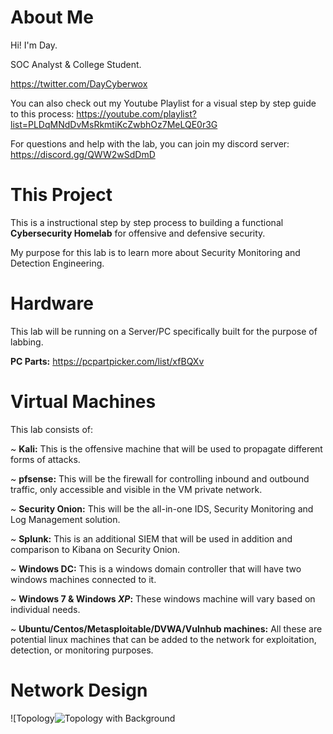 # About Me
Hi! I'm Day. 

SOC Analyst & College Student.

https://twitter.com/DayCyberwox 

You can also check out my Youtube Playlist for a visual step by step guide to this process: https://youtube.com/playlist?list=PLDqMNdDvMsRkmtiKcZwbhOz7MeLQE0r3G

For questions and help with the lab, you can join my discord server: https://discord.gg/QWW2wSdDmD

# This Project
This is a instructional step by step process to building a functional **Cybersecurity Homelab** for offensive and defensive security.

My purpose for this lab is to learn more about Security Monitoring and Detection Engineering.


# Hardware
This lab will be running on a Server/PC specifically built for the purpose of labbing.

**PC Parts:** https://pcpartpicker.com/list/xfBQXv


# Virtual Machines
This lab consists of:

  ~ **Kali:** This is the offensive machine that will be used to propagate different forms of attacks.
	
  ~ **pfsense:** This will be the firewall for controlling inbound and outbound traffic, only accessible and visible in the VM private network.
	
  ~ **Security Onion:** This will be the all-in-one IDS, Security Monitoring and Log Management solution.
	
  ~ **Splunk:** This is an additional SIEM that will be used in addition and comparison to Kibana on Security Onion.
	
  ~ **Windows DC:** This is a windows domain controller that will have two windows machines connected to it.
	
  ~ **Windows 7 & Windows *XP*:** These windows machine will vary based on individual needs.
	
  ~ **Ubuntu/Centos/Metasploitable/DVWA/Vulnhub machines:** All these are potential linux machines that can be added to the network for exploitation, detection, or monitoring purposes.


# Network Design
![Topology![Topology with Background](https://user-images.githubusercontent.com/63438773/120088630-37589600-c0b8-11eb-8b56-61d40a3a1ebc.jpg)




  
  

